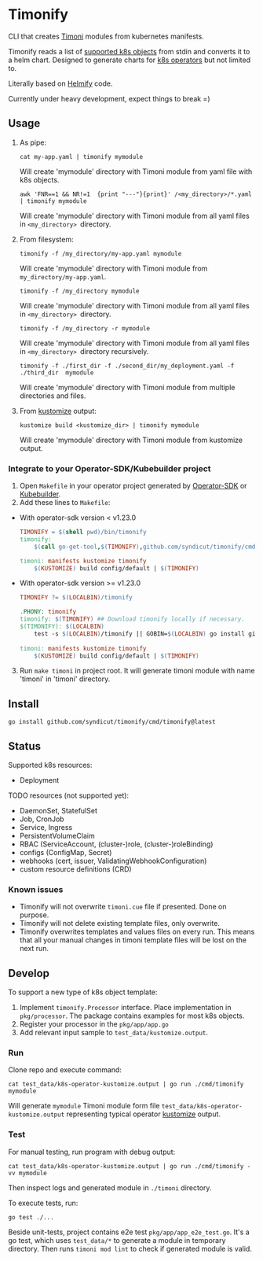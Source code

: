 # Timonify

CLI that creates [Timoni](https://timoni.sh) modules from kubernetes manifests.

Timonify reads a list of [supported k8s objects](#status) from stdin and converts it to a helm chart.
Designed to generate charts for [k8s operators](#integrate-to-your-operator-sdkkubebuilder-project) but not limited to.

Literally based on [Helmify](https://github.com/arttor/timonify) code.

Currently under heavy development, expect things to break =)

## Usage

1) As pipe:

    ```shell
    cat my-app.yaml | timonify mymodule
    ```
   Will create 'mymodule' directory with Timoni module from yaml file with k8s objects.

    ```shell
    awk 'FNR==1 && NR!=1  {print "---"}{print}' /<my_directory>/*.yaml | timonify mymodule
    ```
   Will create 'mymodule' directory with Timoni module from all yaml files in `<my_directory> `directory.

2) From filesystem:
    ```shell
    timonify -f /my_directory/my-app.yaml mymodule
    ```
   Will create 'mymodule' directory with Timoni module from `my_directory/my-app.yaml`.
    ```shell
    timonify -f /my_directory mymodule
    ```
   Will create 'mymodule' directory with Timoni module from all yaml files in `<my_directory> `directory.
    ```shell
    timonify -f /my_directory -r mymodule
    ```
   Will create 'mymodule' directory with Timoni module from all yaml files in `<my_directory> `directory recursively.
    ```shell
    timonify -f ./first_dir -f ./second_dir/my_deployment.yaml -f ./third_dir  mymodule
    ```
   Will create 'mymodule' directory with Timoni module from multiple directories and files.


3) From [kustomize](https://kustomize.io/) output:
    ```shell
    kustomize build <kustomize_dir> | timonify mymodule
    ```
   Will create 'mymodule' directory with Timoni module from kustomize output.

### Integrate to your Operator-SDK/Kubebuilder project

1. Open `Makefile` in your operator project generated by
   [Operator-SDK](https://github.com/operator-framework/operator-sdk) or [Kubebuilder](https://github.com/kubernetes-sigs/kubebuilder).
2. Add these lines to `Makefile`:
- With operator-sdk version < v1.23.0
    ```makefile
    TIMONIFY = $(shell pwd)/bin/timonify
    timonify:
    	$(call go-get-tool,$(TIMONIFY),github.com/syndicut/timonify/cmd/timonify@latest)
    
    timoni: manifests kustomize timonify
    	$(KUSTOMIZE) build config/default | $(TIMONIFY)
    ```
- With operator-sdk version >= v1.23.0
    ```makefile
    TIMONIFY ?= $(LOCALBIN)/timonify
    
    .PHONY: timonify
    timonify: $(TIMONIFY) ## Download timonify locally if necessary.
    $(TIMONIFY): $(LOCALBIN)
    	test -s $(LOCALBIN)/timonify || GOBIN=$(LOCALBIN) go install github.com/syndicut/timonify/cmd/timonify@latest
        
    timoni: manifests kustomize timonify
    	$(KUSTOMIZE) build config/default | $(TIMONIFY)
    ```
3. Run `make timoni` in project root. It will generate timoni module with name 'timoni' in 'timoni' directory.

## Install

```shell
go install github.com/syndicut/timonify/cmd/timonify@latest
```

## Status
Supported k8s resources:
- Deployment

TODO resources (not supported yet):
- DaemonSet, StatefulSet
- Job, CronJob
- Service, Ingress
- PersistentVolumeClaim
- RBAC (ServiceAccount, (cluster-)role, (cluster-)roleBinding)
- configs (ConfigMap, Secret)
- webhooks (cert, issuer, ValidatingWebhookConfiguration)
- custom resource definitions (CRD)

### Known issues
- Timonify will not overwrite `timoni.cue` file if presented. Done on purpose.
- Timonify will not delete existing template files, only overwrite.
- Timonify overwrites templates and values files on every run.
  This means that all your manual changes in timoni template files will be lost on the next run.

## Develop
To support a new type of k8s object template:
1. Implement `timonify.Processor` interface. Place implementation in `pkg/processor`. The package contains
   examples for most k8s objects.
2. Register your processor in the `pkg/app/app.go`
3. Add relevant input sample to `test_data/kustomize.output`.


### Run
Clone repo and execute command:

```shell
cat test_data/k8s-operator-kustomize.output | go run ./cmd/timonify mymodule
```

Will generate `mymodule` Timoni module form file `test_data/k8s-operator-kustomize.output` representing typical operator
[kustomize](https://github.com/kubernetes-sigs/kustomize) output.

### Test
For manual testing, run program with debug output:
```shell
cat test_data/k8s-operator-kustomize.output | go run ./cmd/timonify -vv mymodule
```
Then inspect logs and generated module in `./timoni` directory.

To execute tests, run:
```shell
go test ./...
```
Beside unit-tests, project contains e2e test `pkg/app/app_e2e_test.go`.
It's a go test, which uses `test_data/*` to generate a module in temporary directory.
Then runs `timoni mod lint` to check if generated module is valid.
